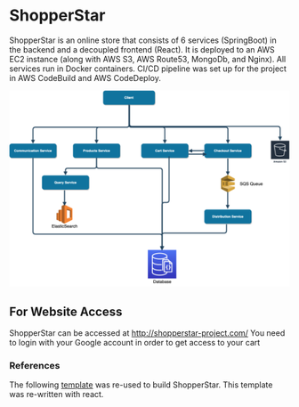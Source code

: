 # ShopperStar
ShopperStar is an online store that consists of 6 services (SpringBoot) in the backend and a decoupled frontend (React). It is deployed to an AWS EC2 instance (along with AWS S3, AWS Route53, MongoDb, and Nginx). All services run in Docker containers. CI/CD pipeline was set up for the project in AWS CodeBuild and AWS CodeDeploy.

![Alt](images/diagram.png)

## For Website Access
ShopperStar can be accessed at http://shopperstar-project.com/ You need to login with your Google account in order to get access to your cart

 ### References
 The following [template](https://colorlib.com/wp/template/sublime/) was re-used to build ShopperStar. This template was re-written with react.
